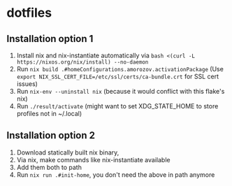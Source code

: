 # dotfiles
## Installation option 1
1. Install nix and nix-instantiate automatically via `bash <(curl -L https://nixos.org/nix/install) --no-daemon`
2. Run `nix build .#homeConfigurations.amorozov.activationPackage` (Use `export NIX_SSL_CERT_FILE=/etc/ssl/certs/ca-bundle.crt` for SSL cert issues)
3. Run `nix-env --uninstall nix` (because it would conflict with this flake's nix)
4. Run `./result/activate` (might want to set XDG_STATE_HOME to store profiles not in ~/.local)
## Installation option 2
1. Download statically built nix binary, 
2. Via nix, make commands like nix-instantiate available
3. Add them both to path
4. Run `nix run .#init-home`, you don't need the above in path anymore
